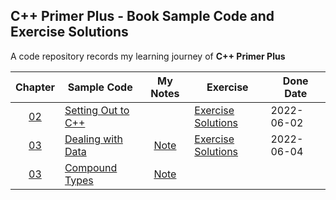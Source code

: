 ## C++ Primer Plus - Book Sample Code and Exercise Solutions

A code repository records my learning journey of **C++ Primer Plus**

|     Chapter     | Sample Code                     |          My Notes           | Exercise                                  | Done Date  |
|:---------------:|---------------------------------|:---------------------------:|-------------------------------------------|------------|
| [02](Chapter02) | [Setting Out to C++](Chapter02) |                             | [Exercise Solutions](Chapter02/exercises) | 2022-06-02 |
| [03](Chapter03) | [Dealing with Data](Chapter03)  | [Note](Chapter03/README.md) | [Exercise Solutions](Chapter03/exercises) | 2022-06-04 |
| [03](Chapter04) | [Compound Types](Chapter04)     | [Note](Chapter04/README.md) |  | |
